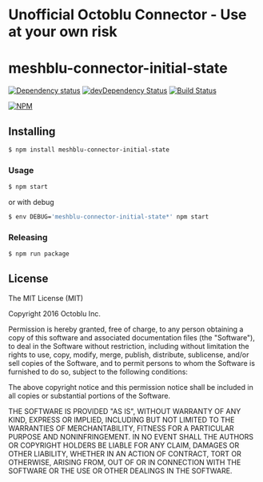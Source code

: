 # Unofficial Octoblu Connector - Use at your own risk

# meshblu-connector-initial-state

[![Dependency status](http://img.shields.io/david/octoblu/meshblu-connector-initial-state.svg?style=flat)](https://david-dm.org/octoblu/meshblu-connector-initial-state)
[![devDependency Status](http://img.shields.io/david/dev/octoblu/meshblu-connector-initial-state.svg?style=flat)](https://david-dm.org/octoblu/meshblu-connector-initial-state#info=devDependencies)
[![Build Status](http://img.shields.io/travis/octoblu/meshblu-connector-initial-state.svg?style=flat&branch=master)](https://travis-ci.org/octoblu/meshblu-connector-initial-state)

[![NPM](https://nodei.co/npm/meshblu-connector-initial-state.svg?style=flat)](https://npmjs.org/package/meshblu-connector-initial-state)

## Installing

```bash
$ npm install meshblu-connector-initial-state
```

### Usage

```bash
$ npm start
```

or with debug

```bash
$ env DEBUG='meshblu-connector-initial-state*' npm start
```

### Releasing

```bash
$ npm run package
```

## License

The MIT License (MIT)

Copyright 2016 Octoblu Inc.

Permission is hereby granted, free of charge, to any person obtaining a copy
of this software and associated documentation files (the "Software"), to deal
in the Software without restriction, including without limitation the rights
to use, copy, modify, merge, publish, distribute, sublicense, and/or sell
copies of the Software, and to permit persons to whom the Software is
furnished to do so, subject to the following conditions:

The above copyright notice and this permission notice shall be included in
all copies or substantial portions of the Software.

THE SOFTWARE IS PROVIDED "AS IS", WITHOUT WARRANTY OF ANY KIND, EXPRESS OR
IMPLIED, INCLUDING BUT NOT LIMITED TO THE WARRANTIES OF MERCHANTABILITY,
FITNESS FOR A PARTICULAR PURPOSE AND NONINFRINGEMENT. IN NO EVENT SHALL THE
AUTHORS OR COPYRIGHT HOLDERS BE LIABLE FOR ANY CLAIM, DAMAGES OR OTHER
LIABILITY, WHETHER IN AN ACTION OF CONTRACT, TORT OR OTHERWISE, ARISING FROM,
OUT OF OR IN CONNECTION WITH THE SOFTWARE OR THE USE OR OTHER DEALINGS IN
THE SOFTWARE.
